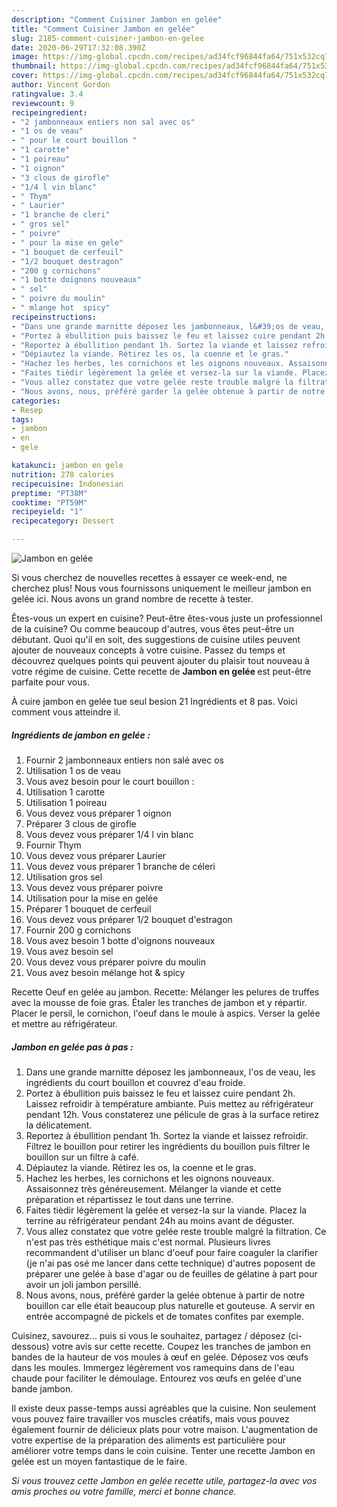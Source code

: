 ```yaml
---
description: "Comment Cuisiner Jambon en gelée"
title: "Comment Cuisiner Jambon en gelée"
slug: 2185-comment-cuisiner-jambon-en-gelee
date: 2020-06-29T17:32:08.390Z
image: https://img-global.cpcdn.com/recipes/ad34fcf96844fa64/751x532cq70/jambon-en-gelee-photo-principale-de-la-recette.jpg
thumbnail: https://img-global.cpcdn.com/recipes/ad34fcf96844fa64/751x532cq70/jambon-en-gelee-photo-principale-de-la-recette.jpg
cover: https://img-global.cpcdn.com/recipes/ad34fcf96844fa64/751x532cq70/jambon-en-gelee-photo-principale-de-la-recette.jpg
author: Vincent Gordon
ratingvalue: 3.4
reviewcount: 9
recipeingredient:
- "2 jambonneaux entiers non sal avec os"
- "1 os de veau"
- " pour le court bouillon "
- "1 carotte"
- "1 poireau"
- "1 oignon"
- "3 clous de girofle"
- "1/4 l vin blanc"
- " Thym"
- " Laurier"
- "1 branche de cleri"
- " gros sel"
- " poivre"
- " pour la mise en gele"
- "1 bouquet de cerfeuil"
- "1/2 bouquet destragon"
- "200 g cornichons"
- "1 botte doignons nouveaux"
- " sel"
- " poivre du moulin"
- " mlange hot  spicy"
recipeinstructions:
- "Dans une grande marnitte déposez les jambonneaux, l&#39;os de veau, les ingrédients du court bouillon et couvrez d&#39;eau froide."
- "Portez à ébullition puis baissez le feu et laissez cuire pendant 2h. Laissez refroidir à température ambiante. Puis mettez au réfrigérateur pendant 12h. Vous constaterez une pélicule de gras à la surface retirez la délicatement."
- "Reportez à ébullition pendant 1h. Sortez la viande et laissez refroidir. Filtrez le bouillon pour retirer les ingrédients du bouillon puis filtrer le bouillon sur un filtre à café."
- "Dépiautez la viande. Rétirez les os, la coenne et le gras."
- "Hachez les herbes, les cornichons et les oignons nouveaux. Assaisonnez très généreusement. Mélanger la viande et cette préparation et répartissez le tout dans une terrine."
- "Faites tièdir légèrement la gelée et versez-la sur la viande. Placez la terrine au réfrigérateur pendant 24h au moins avant de déguster."
- "Vous allez constatez que votre gelée reste trouble malgré la filtration. Ce n&#39;est pas très esthétique mais c&#39;est normal. Plusieurs livres recommandent d&#39;utiliser un blanc d&#39;oeuf pour faire coaguler la clarifier (je n&#39;ai pas osé me lancer dans cette technique) d&#39;autres poposent de préparer une gelée à base d&#39;agar ou de feuilles de gélatine à part pour avoir un joli jambon persillé."
- "Nous avons, nous, préféré garder la gelée obtenue à partir de notre bouillon car elle était beaucoup plus naturelle et gouteuse. A servir en entrée accompagné de pickels et de tomates confites par exemple."
categories:
- Resep
tags:
- jambon
- en
- gele

katakunci: jambon en gele 
nutrition: 278 calories
recipecuisine: Indonesian
preptime: "PT38M"
cooktime: "PT59M"
recipeyield: "1"
recipecategory: Dessert

---
```



![Jambon en gelée](https://img-global.cpcdn.com/recipes/ad34fcf96844fa64/751x532cq70/jambon-en-gelee-photo-principale-de-la-recette.jpg)

Si vous cherchez de nouvelles recettes à essayer ce week-end, ne cherchez plus! Nous vous fournissons uniquement le meilleur jambon en gelée ici. Nous avons un grand nombre de recette à tester.

Êtes-vous un expert en cuisine? Peut-être êtes-vous juste un professionnel de la cuisine? Ou comme beaucoup d'autres, vous êtes peut-être un débutant. Quoi qu'il en soit, des suggestions de cuisine utiles peuvent ajouter de nouveaux concepts à votre cuisine. Passez du temps et découvrez quelques points qui peuvent ajouter du plaisir tout nouveau à votre régime de cuisine. Cette recette de <strong> Jambon en gelée </strong> est peut-être parfaite pour vous.

<!--inarticleads1-->

À cuire jambon en gelée tue seul besion 21 Ingrédients et 8 pas. Voici comment vous atteindre il.

##### Ingrédients de jambon en gelée :

1. Fournir 2 jambonneaux entiers non salé avec os
1. Utilisation 1 os de veau
1. Vous avez besoin  pour le court bouillon :
1. Utilisation 1 carotte
1. Utilisation 1 poireau
1. Vous devez vous préparer 1 oignon
1. Préparer 3 clous de girofle
1. Vous devez vous préparer 1/4 l vin blanc
1. Fournir  Thym
1. Vous devez vous préparer  Laurier
1. Vous devez vous préparer 1 branche de céleri
1. Utilisation  gros sel
1. Vous devez vous préparer  poivre
1. Utilisation  pour la mise en gelée
1. Préparer 1 bouquet de cerfeuil
1. Vous devez vous préparer 1/2 bouquet d&#39;estragon
1. Fournir 200 g cornichons
1. Vous avez besoin 1 botte d&#39;oignons nouveaux
1. Vous avez besoin  sel
1. Vous devez vous préparer  poivre du moulin
1. Vous avez besoin  mélange hot &amp; spicy


Recette Oeuf en gelée au jambon. Recette: Mélanger les pelures de truffes avec la mousse de foie gras. Étaler les tranches de jambon et y répartir. Placer le persil, le cornichon, l&#39;oeuf dans le moule à aspics. Verser la gelée et mettre au réfrigérateur. 

<!--inarticleads2-->

##### Jambon en gelée pas à pas :

1. Dans une grande marnitte déposez les jambonneaux, l&#39;os de veau, les ingrédients du court bouillon et couvrez d&#39;eau froide.
1. Portez à ébullition puis baissez le feu et laissez cuire pendant 2h. Laissez refroidir à température ambiante. Puis mettez au réfrigérateur pendant 12h. Vous constaterez une pélicule de gras à la surface retirez la délicatement.
1. Reportez à ébullition pendant 1h. Sortez la viande et laissez refroidir. Filtrez le bouillon pour retirer les ingrédients du bouillon puis filtrer le bouillon sur un filtre à café.
1. Dépiautez la viande. Rétirez les os, la coenne et le gras.
1. Hachez les herbes, les cornichons et les oignons nouveaux. Assaisonnez très généreusement. Mélanger la viande et cette préparation et répartissez le tout dans une terrine.
1. Faites tièdir légèrement la gelée et versez-la sur la viande. Placez la terrine au réfrigérateur pendant 24h au moins avant de déguster.
1. Vous allez constatez que votre gelée reste trouble malgré la filtration. Ce n&#39;est pas très esthétique mais c&#39;est normal. Plusieurs livres recommandent d&#39;utiliser un blanc d&#39;oeuf pour faire coaguler la clarifier (je n&#39;ai pas osé me lancer dans cette technique) d&#39;autres poposent de préparer une gelée à base d&#39;agar ou de feuilles de gélatine à part pour avoir un joli jambon persillé.
1. Nous avons, nous, préféré garder la gelée obtenue à partir de notre bouillon car elle était beaucoup plus naturelle et gouteuse. A servir en entrée accompagné de pickels et de tomates confites par exemple.


Cuisinez, savourez… puis si vous le souhaitez, partagez / déposez (ci-dessous) votre avis sur cette recette. Coupez les tranches de jambon en bandes de la hauteur de vos moules à œuf en gelée. Déposez vos œufs dans les moules. Immergez légèrement vos ramequins dans de l&#39;eau chaude pour faciliter le démoulage. Entourez vos œufs en gelée d&#39;une bande jambon. 

<!--inarticleads1-->

<p>
Il existe deux passe-temps aussi agréables que la cuisine. Non seulement vous pouvez faire travailler vos muscles créatifs, mais vous pouvez également fournir de délicieux plats pour votre maison. L'augmentation de votre expertise de la préparation des aliments est particulière pour améliorer votre temps dans le coin cuisine. Tenter une recette Jambon en gelée est un moyen fantastique de le faire.
</p>

<p>
<i>Si vous trouvez cette Jambon en gelée recette utile, partagez-la avec vos amis proches ou votre famille, merci et bonne chance.</i>
</p>
